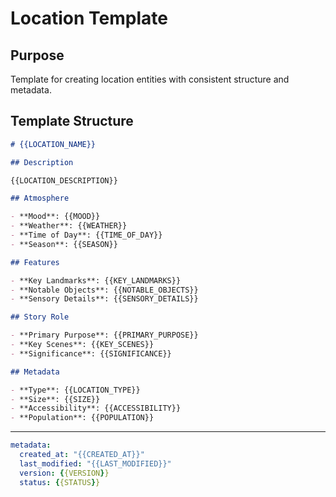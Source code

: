 # Location Template

## Purpose

Template for creating location entities with consistent structure and metadata.

## Template Structure

```markdown
# {{LOCATION_NAME}}

## Description

{{LOCATION_DESCRIPTION}}

## Atmosphere

- **Mood**: {{MOOD}}
- **Weather**: {{WEATHER}}
- **Time of Day**: {{TIME_OF_DAY}}
- **Season**: {{SEASON}}

## Features

- **Key Landmarks**: {{KEY_LANDMARKS}}
- **Notable Objects**: {{NOTABLE_OBJECTS}}
- **Sensory Details**: {{SENSORY_DETAILS}}

## Story Role

- **Primary Purpose**: {{PRIMARY_PURPOSE}}
- **Key Scenes**: {{KEY_SCENES}}
- **Significance**: {{SIGNIFICANCE}}

## Metadata

- **Type**: {{LOCATION_TYPE}}
- **Size**: {{SIZE}}
- **Accessibility**: {{ACCESSIBILITY}}
- **Population**: {{POPULATION}}
```

---

```yaml
metadata:
  created_at: "{{CREATED_AT}}"
  last_modified: "{{LAST_MODIFIED}}"
  version: {{VERSION}}
  status: {{STATUS}}
```

